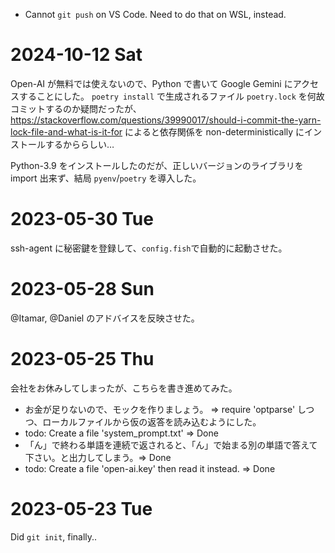 - Cannot `git push` on VS Code. Need to do that on WSL, instead.

# 2024-10-12 Sat
Open-AI が無料では使えないので、Python で書いて Google Gemini にアクセスすることにした。
`poetry install` で生成されるファイル `poetry.lock` を何故コミットするのか疑問だったが、
https://stackoverflow.com/questions/39990017/should-i-commit-the-yarn-lock-file-and-what-is-it-for
によると依存関係を non-deterministically にインストールするかららしい…

Python-3.9 をインストールしたのだが、正しいバージョンのライブラリを import 出来ず、結局 `pyenv`/`poetry` を導入した。

# 2023-05-30 Tue
ssh-agent に秘密鍵を登録して、`config.fish`で自動的に起動させた。

# 2023-05-28 Sun
@Itamar, @Daniel のアドバイスを反映させた。

# 2023-05-25 Thu
会社をお休みしてしまったが、こちらを書き進めてみた。
- お金が足りないので、モックを作りましょう。
    => require 'optparse' しつつ、ローカルファイルから仮の返答を読み込むようにした。
- todo: Create a file 'system_prompt.txt' => Done
- 「ん」で終わる単語を連続で返されると、「ん」で始まる別の単語で答えて下さい。と出力してしまう。=> Done
- todo: Create a file 'open-ai.key' then read it instead. => Done

# 2023-05-23 Tue
Did `git init`, finally..
